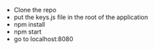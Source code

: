 - Clone the repo
- put the keys.js file in the root of the application
- npm install
- npm start
- go to localhost:8080

